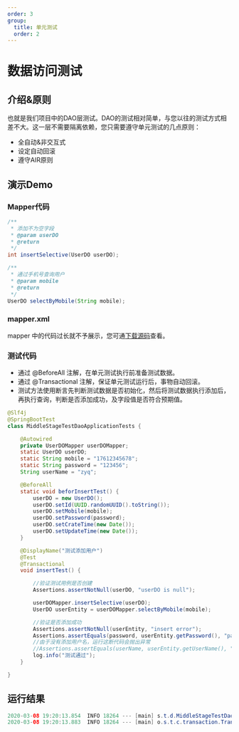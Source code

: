 ```yaml
---
order: 3
group:
  title: 单元测试
  order: 2
---
```


# 数据访问测试



## 介绍&原则

也就是我们项目中的DAO层测试。DAO的测试相对简单，与您以往的测试方式相差不大。这一层不需要隔离依赖，您只需要遵守单元测试的几点原则：

- 全自动&非交互式
- 设定自动回滚
- 遵守AIR原则



## 演示Demo

### Mapper代码

```java
/**
 * 添加不为空字段
 * @param userDO
 * @return
 */
int insertSelective(UserDO userDO);

/**
 * 通过手机号查询用户
 * @param mobile
 * @return
 */
UserDO selectByMobile(String mobile);
```



### mapper.xml

mapper 中的代码过长就不予展示，您可通[下载源码](https://github.com/xiyun-international/java-unit-docs/tree/master/source/middle-stage-test-dao/src/main/resources)查看。



### 测试代码

- 通过 @BeforeAll 注解，在单元测试执行前准备测试数据。
- 通过 @Transactional 注解，保证单元测试运行后，事物自动回滚。
- 测试方法使用断言先判断测试数据是否初始化，然后将测试数据执行添加后，再执行查询，判断是否添加成功，及字段值是否符合预期值。



```java
@Slf4j
@SpringBootTest
class MiddleStageTestDaoApplicationTests {

    @Autowired
    private UserDOMapper userDOMapper;
    static UserDO userDO;
    static String mobile = "17612345678";
    static String password = "123456";
    String userName = "zyq";

    @BeforeAll
    static void beforInsertTest() {
        userDO = new UserDO();
        userDO.setId(UUID.randomUUID().toString());
        userDO.setMobile(mobile);
        userDO.setPassword(password);
        userDO.setCrateTime(new Date());
        userDO.setUpdateTime(new Date());
    }

    @DisplayName("测试添加用户")
    @Test
    @Transactional
    void insertTest() {

        //验证测试用例是否创建
        Assertions.assertNotNull(userDO, "userDO is null");

        userDOMapper.insertSelective(userDO);
        UserDO userEntity = userDOMapper.selectByMobile(mobile);

        //验证是否添加成功
        Assertions.assertNotNull(userEntity, "insert error");
        Assertions.assertEquals(password, userEntity.getPassword(), "password not equals");
        //由于没有添加用户名，运行这断代码会抛出异常
        //Assertions.assertEquals(userName, userEntity.getUserName(), "userName not equals");
        log.info("测试通过");
    }

}
```



## 运行结果

```java
2020-03-08 19:20:13.854  INFO 18264 --- [main] s.t.d.MiddleStageTestDaoApplicationTests : 测试通过
2020-03-08 19:20:13.883  INFO 18264 --- [main] o.s.t.c.transaction.TransactionContext   : Rolled back transaction for test
```

